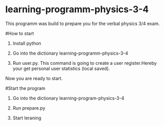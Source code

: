 # learning-programm-physics-3-4

This programm was build to prepare you for the verbal physics 3/4 exam.

#How to start

  1. Install python

  2. Go into the dictionary learning-programm-physics-3-4

  3. Run user.py. This command is going to create a user register.Hereby
    your get personal user statistics (local saved).

Now you are ready to start.

#Start the program

  1. Go into the dictionary learning-program-physics-3-4

  2. Run prepare.py

  3. Start leraning
